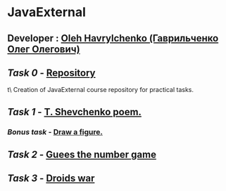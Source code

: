 # JavaExternal

## Developer : [Oleh Havrylchenko (Гаврильченко Олег Олегович)](https://github.com/Champerson)

## ***Task 0*** - [Repository](https://github.com/Champerson/JavaExternal)
 t\ Creation of JavaExternal course repository for practical tasks.

## ***Task 1*** - [T. Shevchenko poem.](https://github.com/Champerson/JavaExternal_team_tasks/tree/master/tasks/poem)
###     ***Bonus task*** - [Draw a figure.](https://github.com/Champerson/JavaExternal_team_tasks/tree/master/tasks/geometrical.figures/src/com/java/external)

## ***Task 2*** - [Guees the number game](https://github.com/Champerson/JavaExternal/tree/master/JavaGaming/src/com/java/external)

## ***Task 3*** - [Droids war](https://github.com/Champerson/JavaExternal/tree/master/DroidWars/src)
